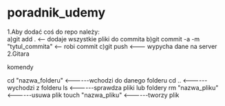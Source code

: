 # poradnik_udemy
1.Aby dodać coś do repo należy: <br/>
a)git add .     <-- dodaje wszystkie pliki do commita
b)git commit -a -m "tytul_commita"   <-- robi commit
c)git push   <--- wypycha dane na server
2.Gitara

komendy

cd "nazwa_folderu"  <------wchodzi do danego folderu
cd ..               <------wychodzi z folderu
ls                  <------sprawdza pliki lub foldery
rm "nazwa_pliku"    <------usuwa plik
touch "nazwa_pliku" <------tworzy plik

